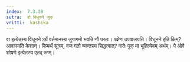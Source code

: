 ```yaml
---
index:  7.3.38
sutra:  वो विधूनने जुक्
vritti:  kashika 
---
```


वा इत्येतस्य विधूनने ऽर्थे वर्तमानस्य जुगागमो भवति णौ परतः। पक्षेण उपवाजयति। विधूनने इति किम्? आवापयति केशान्। किमर्थं सूत्रम्, वज गतौ ण्यन्तस्य सिद्धत्वात्? वातेः पुक् मा भूतित्येवम् अर्थम्। पै ओवै शोषणे इत्येतस्य एतद् रूप्म्।

